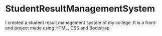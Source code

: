 # StudentResultManagementSystem
I created a student result management system of my college. It is a front-end project made using HTML, CSS and Bootstrap.
